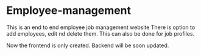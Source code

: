 # Employee-management
This is an end to end employee job management website
There is option to add employees, edit nd delete them. This can also be done for job profiles.


Now the frontend is only created. Backend will be soon updated.
